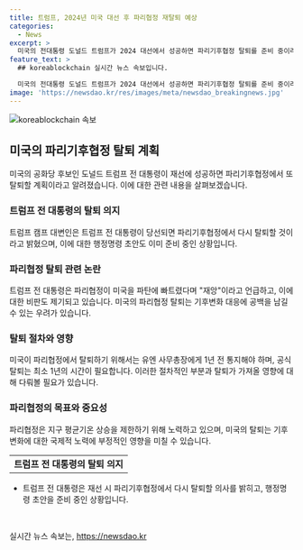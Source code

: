 ```yaml
---
title: 트럼프, 2024년 미국 대선 후 파리협정 재탈퇴 예상
categories:
  - News
excerpt: >
  미국의 전대통령 도널드 트럼프가 2024 대선에서 성공하면 파리기후협정 탈퇴를 준비 중이라는 소식이 전해졌다. 트럼프 캠프 대변인은 트럼프가 재선되면 파리협정 탈퇴를 계획 중이라고 밝혔으며, 이에 대한 행정명령 초안도 준비 중이라는 전언이 이어졌다. 파리협정 탈퇴는 환경과 에너지 문제에 대한 논란을 일으키며 글로벌 리더십에 영향을 줄 것으로 보인다. 다만, 공식 탈퇴는 시간이 필요하며, 관련 내용은 계속해서 주목받을 전망이다.
feature_text: >
  ## koreablockchain 실시간 뉴스 속보입니다.

  미국의 전대통령 도널드 트럼프가 2024 대선에서 성공하면 파리기후협정 탈퇴를 준비 중이라는 소식이 전해졌다. 트럼프 캠프 대변인은 트럼프가 재선되면 파리협정 탈퇴를 계획 중이라고 밝혔으며, 이에 대한 행정명령 초안도 준비 중이라는 전언이 이어졌다. 파리협정 탈퇴는 환경과 에너지 문제에 대한 논란을 일으키며 글로벌 리더십에 영향을 줄 것으로 보인다. 다만, 공식 탈퇴는 시간이 필요하며, 관련 내용은 계속해서 주목받을 전망이다.
image: 'https://newsdao.kr/res/images/meta/newsdao_breakingnews.jpg'
---
```


<p><img src="https://newsdao.kr/res/images/meta/newsdao_breakingnews.jpg" alt="koreablockchain 속보" /></p>

<h2 data-ke-size="size26">미국의 파리기후협정 탈퇴 계획</h2>

<p data-ke-size="size16">미국의 공화당 후보인 도널드 트럼프 전 대통령이 재선에 성공하면 파리기후협정에서 또 탈퇴할 계획이라고 알려졌습니다. 이에 대한 관련 내용을 살펴보겠습니다.</p>

<h3>트럼프 전 대통령의 탈퇴 의지</h3>

<p data-ke-size="size16">트럼프 캠프 대변인은 트럼프 전 대통령이 당선되면 파리기후협정에서 다시 탈퇴할 것이라고 밝혔으며, 이에 대한 행정명령 초안도 이미 준비 중인 상황입니다.</p>

<h3>파리협정 탈퇴 관련 논란</h3>

<p data-ke-size="size16">트럼프 전 대통령은 파리협정이 미국을 파탄에 빠트렸다며 "재앙"이라고 언급하고, 이에 대한 비판도 제기되고 있습니다. 미국의 파리협정 탈퇴는 기후변화 대응에 공백을 남길 수 있는 우려가 있습니다.</p>

<h3>탈퇴 절차와 영향</h3>

<p data-ke-size="size16">미국이 파리협정에서 탈퇴하기 위해서는 유엔 사무총장에게 1년 전 통지해야 하며, 공식 탈퇴는 최소 1년의 시간이 필요합니다. 이러한 절차적인 부분과 탈퇴가 가져올 영향에 대해 다뤄볼 필요가 있습니다.</p>

<h3>파리협정의 목표와 중요성</h3>

<p data-ke-size="size16">파리협정은 지구 평균기온 상승을 제한하기 위해 노력하고 있으며, 미국의 탈퇴는 기후변화에 대한 국제적 노력에 부정적인 영향을 미칠 수 있습니다.</p>

<table>
    <tr>
        <td style="text-align: center; height: 17px;"><b>트럼프 전 대통령의 탈퇴 의지</b></td>
    </tr>
</table>

<ul>
    <li>트럼프 전 대통령은 재선 시 파리기후협정에서 다시 탈퇴할 의사를 밝히고, 행정명령 초안을 준비 중인 상황입니다.</li>
</ul>

<p data-ke-size="size16">&nbsp;</p>
실시간 뉴스 속보는, <a href="https://newsdao.kr" rel="dofollow">https://newsdao.kr</a>


